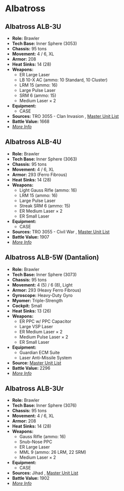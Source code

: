 # Albatross 

## Albatross ALB-3U 

- **Role:** Brawler 
- **Tech Base:** Inner Sphere (3053) 
- **Chassis:** 95 tons 
- **Movement:** 4 / 6, XL 
- **Armor:** 208 
- **Heat Sinks:** 14 (28) 
- **Weapons:** 
  - ER Large Laser 
  - LB 10-X AC (ammo: 10 Standard, 10 Cluster) 
  - LRM 15 (ammo: 16) 
  - Large Pulse Laser 
  - SRM 6 (ammo: 15) 
  - Medium Laser × 2 
- **Equipment:** 
  - CASE 
- **Sources:** TRO 3055 - Clan Invasion , [Master Unit List](http://masterunitlist.info/Unit/Details/27/albatross-alb-3u) 
- **Battle Value:** 1668 
- [*More Info*](albatross/albatross_alb-3u.md) 

## Albatross ALB-4U 

- **Role:** Brawler 
- **Tech Base:** Inner Sphere (3063) 
- **Chassis:** 95 tons 
- **Movement:** 4 / 6, XL 
- **Armor:** 293 (Ferro Fibrous) 
- **Heat Sinks:** 14 (28) 
- **Weapons:** 
  - Light Gauss Rifle (ammo: 16) 
  - LRM 15 (ammo: 16) 
  - Large Pulse Laser 
  - Streak SRM 6 (ammo: 15) 
  - ER Medium Laser × 2 
  - ER Small Laser 
- **Equipment:** 
  - CASE 
- **Sources:** TRO 3055 - Civil War , [Master Unit List](http://masterunitlist.info/Unit/Details/29/albatross-alb-4u) 
- **Battle Value:** 1907 
- [*More Info*](albatross/albatross_alb-4u.md) 

## Albatross ALB-5W (Dantalion) 

- **Role:** Brawler 
- **Tech Base:** Inner Sphere (3073) 
- **Chassis:** 95 tons 
- **Movement:** 4 (5) / 6 (8), Light 
- **Armor:** 293 (Heavy Ferro Fibrous) 
- **Gyroscope:** Heavy-Duty Gyro 
- **Myomer:** Triple-Strength 
- **Cockpit:** Small 
- **Heat Sinks:** 13 (26) 
- **Weapons:** 
  - ER PPC w/ PPC Capacitor 
  - Large VSP Laser 
  - ER Medium Laser × 2 
  - Medium Pulse Laser × 2 
  - ER Small Laser 
- **Equipment:** 
  - Guardian ECM Suite 
  - Laser Anti-Missile System 
- **Source:** [Master Unit List](http://masterunitlist.info/Unit/Details/30/albatross-alb-5w-dantalion) 
- **Battle Value:** 2296 
- [*More Info*](albatross/albatross_alb-5w_dantalion.md) 

## Albatross ALB-3Ur 

- **Role:** Brawler 
- **Tech Base:** Inner Sphere (3076) 
- **Chassis:** 95 tons 
- **Movement:** 4 / 6, XL 
- **Armor:** 208 
- **Heat Sinks:** 14 (28) 
- **Weapons:** 
  - Gauss Rifle (ammo: 16) 
  - Snub-Nose PPC 
  - ER Large Laser 
  - MML 9 (ammo: 26 LRM, 22 SRM) 
  - Medium Laser × 2 
- **Equipment:** 
  - CASE 
- **Sources:** Jihad , [Master Unit List](http://masterunitlist.info/Unit/Details/28/albatross-alb-3ur) 
- **Battle Value:** 1902 
- [*More Info*](albatross/albatross_alb-3ur.md) 

